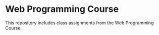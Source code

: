# Web Programming Course
This repository includes class assignments from the Web Programming Course.